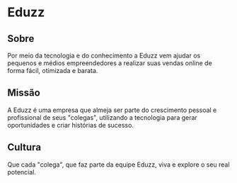 # Eduzz

## Sobre

Por meio da tecnologia e do conhecimento a Eduzz vem ajudar os pequenos e médios empreendedores a realizar suas vendas online de forma fácil, otimizada e barata.

## Missão

A Eduzz é uma empresa que almeja ser parte do crescimento pessoal e profissional de seus "colegas", utilizando a tecnologia para gerar oportunidades e criar histórias de sucesso.

## Cultura

Que cada "colega", que faz parte da equipe Eduzz, viva e explore o seu real potencial.